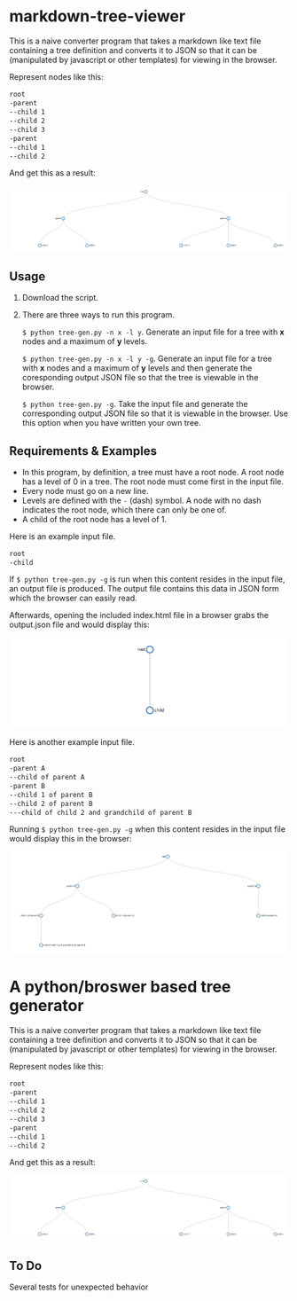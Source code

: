 # markdown-tree-viewer

This is a naive converter program that takes a markdown like text file containing a tree definition and converts it to JSON so that it can be (manipulated by javascript or other templates) for viewing in the browser.

Represent nodes like this:

```
root
-parent
--child 1
--child 2
--child 3
-parent
--child 1
--child 2

```
And get this as a result:

<img alt="A tree with a root node and one child" src="screenshots/screenshot0.png">


## Usage

1. Download the script.
2. There are three ways to run this program.

     `$ python tree-gen.py -n x -l y`.
     Generate an input file for a tree with **x** nodes and a maximum of **y** levels.
     
     `$ python tree-gen.py -n x -l y -g`.
     Generate an input file for a tree with **x** nodes and a maximum of **y** levels and then generate the coresponding output JSON file so that the tree is viewable in the browser.
     
     `$ python tree-gen.py -g`.
     Take the input file and generate the corresponding output JSON file so that it is viewable in the browser. Use this option when you have written your own tree.
     

## Requirements & Examples

* In this program, by definition, a tree must have a root node. A root node has a level of 0 in a tree. The root node must come first in the input file.
* Every node must go on a new line.
* Levels are defined with the `-` (dash) symbol. A node with no dash indicates the root node, which there can only be one of.
* A child of the root node has a level of 1.

Here is an example input file.

```
root
-child

```

If `$ python tree-gen.py -g` is run when this content resides in the input file, an output file is produced. The output file contains this data in JSON form which the browser can easily read.

Afterwards, opening the included index.html file in a browser grabs the output.json file and would display this:

<img alt="A tree with a root node and one child" src="screenshots/screenshot1.png">


Here is another example input file.

```
root
-parent A
--child of parent A
-parent B
--child 1 of parent B
--child 2 of parent B
---child of child 2 and grandchild of parent B

```

Running `$ python tree-gen.py -g` when this content resides in the input file would display this in the browser:

<img alt="A tree with multiple nodes" src="screenshots/screenshot2.png">

# A python/broswer based tree generator

This is a naive converter program that takes a markdown like text file containing a tree definition and converts it to JSON so that it can be (manipulated by javascript or other templates) for viewing in the browser.

Represent nodes like this:

```
root
-parent
--child 1
--child 2
--child 3
-parent
--child 1
--child 2

```
And get this as a result:

<img alt="A tree with a root node and one child" src="screenshots/screenshot0.png">

## To Do

Several tests for unexpected behavior

